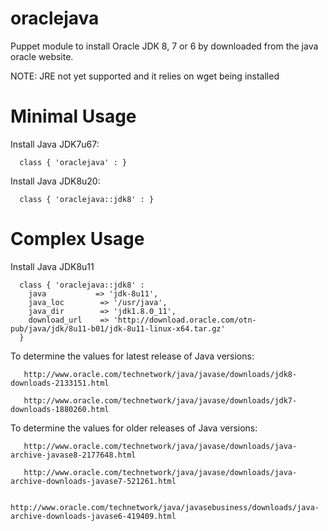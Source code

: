 oraclejava
========== 

Puppet module to install Oracle JDK 8, 7 or 6 by downloaded from the java oracle website. 

NOTE: JRE not yet supported and it relies on wget being installed

Minimal Usage
=============

Install Java JDK7u67:

      class { 'oraclejava' : }
      
Install Java JDK8u20:
   
      class { 'oraclejava::jdk8' : }
       
     
 
 
Complex Usage
=============

Install Java JDK8u11

      class { 'oraclejava::jdk8' :
        java           => 'jdk-8u11',
        java_loc        => '/usr/java',
        java_dir        => 'jdk1.8.0_11',
        download_url    => 'http://download.oracle.com/otn-pub/java/jdk/8u11-b01/jdk-8u11-linux-x64.tar.gz'     
      }  
 
To determine the values for latest release of Java versions:

       http://www.oracle.com/technetwork/java/javase/downloads/jdk8-downloads-2133151.html
       
       http://www.oracle.com/technetwork/java/javase/downloads/jdk7-downloads-1880260.html
       
       
To determine the values for older releases of Java versions:

       http://www.oracle.com/technetwork/java/javase/downloads/java-archive-javase8-2177648.html
       
       http://www.oracle.com/technetwork/java/javase/downloads/java-archive-downloads-javase7-521261.html
       
       http://www.oracle.com/technetwork/java/javasebusiness/downloads/java-archive-downloads-javase6-419409.html
